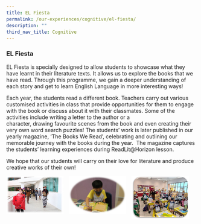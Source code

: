 ```yaml
---
title: EL Fiesta
permalink: /our-experiences/cognitive/el-fiesta/
description: ""
third_nav_title: Cognitive
---
```

### **EL Fiesta**
EL Fiesta is specially designed to allow students to showcase what they have learnt in their literature texts. It allows us to explore the books that we have read. Through this programme, we gain a deeper understanding of each story and get to learn English Language in more interesting ways!

Each year, the students read a different book. Teachers carry out various customised activities in class that provide opportunities for them to engage with the book or discuss about it with their classmates. Some of the activities include writing a letter to the author or a character, drawing favourite scenes from the book and even creating their very own word search puzzles! The students’ work is later published in our yearly magazine, ‘The Books We Read’, celebrating and outlining our memorable journey with the books during the year.  The magazine captures the students’ learning experiences during ReadLit@Horizon lesson.

We hope that our students will carry on their love for literature and produce creative works of their own!

<img src="/images/elfiesta1.jpg" style="width:30%;margin-right:15px;" align = "left">
<img src="/images/elfiesta2.jpg" style="width:30%;margin-right:15px;" align = "left">
<img src="/images/elfiesta3.jpg" style="width:30%;margin-right:15px;" align = "left">

<br clear="left">